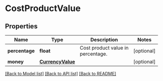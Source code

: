 # CostProductValue

## Properties
Name | Type | Description | Notes
------------ | ------------- | ------------- | -------------
**percentage** | **float** | Cost product value in percentage. | [optional] 
**money** | [**CurrencyValue**](CurrencyValue.md) |  | [optional] 

[[Back to Model list]](../README.md#documentation-for-models) [[Back to API list]](../README.md#documentation-for-api-endpoints) [[Back to README]](../README.md)

